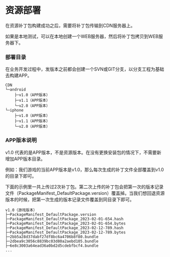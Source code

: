 # 资源部署

在资源补丁包构建成功之后，需要将补丁包传输到CDN服务器上。

如果是本地测试，可以在本地创建一个WEB服务器，然后将补丁包拷贝到WEB服务器下。

### 部署目录

在业务开发过程中，发版本之前都会创建一个SVN或GIT分支，以分支工程为基础去构建APP。

````
CDN
└─android
    ├─v1.0（APP版本）
    ├─v1.1（APP版本）
    └─v2.0（APP版本）
└─iphone
    ├─v1.0（APP版本）
    ├─v1.1（APP版本）
    └─v2.0（APP版本）
````

### APP版本说明

v1.0 代表的是APP版本，不是资源版本。在没有更换安装包的情况下，不需要新增加APP版本目录。

例如：我们游戏的当前APP版本是v1.0，那么每次生成的补丁文件全部覆盖到v1.0的目录下即可。

下面的示例里一共上传过2次补丁包。第二次上传的补丁包会把第一次的版本记录文件（PackageManifest_DefaultPackage.version）覆盖掉。当我们想回退资源版本的时候，把第一次生成的版本记录文件覆盖到同目录下即可。

````
v1.0（游戏版本）
├─PackageManifest_DefaultPackage.version
├─PackageManifest_DefaultPackage_2023-02-01-654.hash
├─PackageManifest_DefaultPackage_2023-02-01-654.bytes
├─PackageManifest_DefaultPackage_2023-02-12-789.hash
├─PackageManifest_DefaultPackage_2023-02-12-789.bytes
├─2bb5a28d37dabf27df8bc6a4706b8f80.bundle
├─2dbea9c3056c8839bc03d80a2aebd105.bundle
├─6e8c3003a64ead36a0bd2d5cdebfbcf4.bundle
...
````


